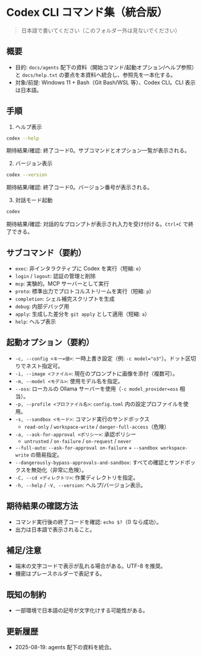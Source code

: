 # Codex CLI コマンド集（統合版）

> 日本語で書いてください（このフォルダー外は見ないでください）

## 概要
- 目的: `docs/agents` 配下の資料（開始コマンド/起動オプション/ヘルプ参照）と `docs/help.txt` の要点を本資料へ統合し、参照先を一本化する。
- 対象/前提: Windows 11 + Bash（Git Bash/WSL 等）、Codex CLI。CLI 表示は日本語。

## 手順
1. ヘルプ表示
```sh
codex --help
```
期待結果/確認: 終了コード0。サブコマンドとオプション一覧が表示される。

2. バージョン表示
```sh
codex --version
```
期待結果/確認: 終了コード0。バージョン番号が表示される。

3. 対話モード起動
```sh
codex
```
期待結果/確認: 対話的なプロンプトが表示され入力を受け付ける。`Ctrl+C` で終了できる。

## サブコマンド（要約）
- `exec`: 非インタラクティブに Codex を実行（短縮: `e`）
- `login` / `logout`: 認証の管理と削除
- `mcp`: 実験的。MCP サーバーとして実行
- `proto`: 標準出力でプロトコルストリームを実行（短縮: `p`）
- `completion`: シェル補完スクリプトを生成
- `debug`: 内部デバッグ用
- `apply`: 生成した差分を `git apply` として適用（短縮: `a`）
- `help`: ヘルプ表示

## 起動オプション（要約）
- `-c, --config <キー=値>`: 一時上書き設定（例: `-c model="o3"`）。ドット区切りでネスト指定可。
- `-i, --image <ファイル>`: 現在のプロンプトに画像を添付（複数可）。
- `-m, --model <モデル>`: 使用モデル名を指定。
- `--oss`: ローカルの Ollama サーバーを使用（`-c model_provider=oss` 相当）。
- `-p, --profile <プロファイル名>`: `config.toml` 内の設定プロファイルを使用。
- `-s, --sandbox <モード>`: コマンド実行のサンドボックス
  - `read-only` / `workspace-write` / `danger-full-access`（危険）
- `-a, --ask-for-approval <ポリシー>`: 承認ポリシー
  - `untrusted` / `on-failure` / `on-request` / `never`
- `--full-auto`: `--ask-for-approval on-failure` + `--sandbox workspace-write` の簡易指定。
- `--dangerously-bypass-approvals-and-sandbox`: すべての確認とサンドボックスを無効化（非常に危険）。
- `-C, --cd <ディレクトリ>`: 作業ディレクトリを指定。
- `-h, --help` / `-V, --version`: ヘルプ/バージョン表示。

## 期待結果の確認方法
- コマンド実行後の終了コードを確認: `echo $?`（0 なら成功）。
- 出力は日本語で表示されること。

## 補足/注意
- 端末の文字コードで表示が乱れる場合がある。UTF-8 を推奨。
- 機密はプレースホルダーで表記する。

## 既知の制約
- 一部環境で日本語の記号が文字化けする可能性がある。

## 更新履歴
- 2025-08-19: agents 配下の資料を統合。

